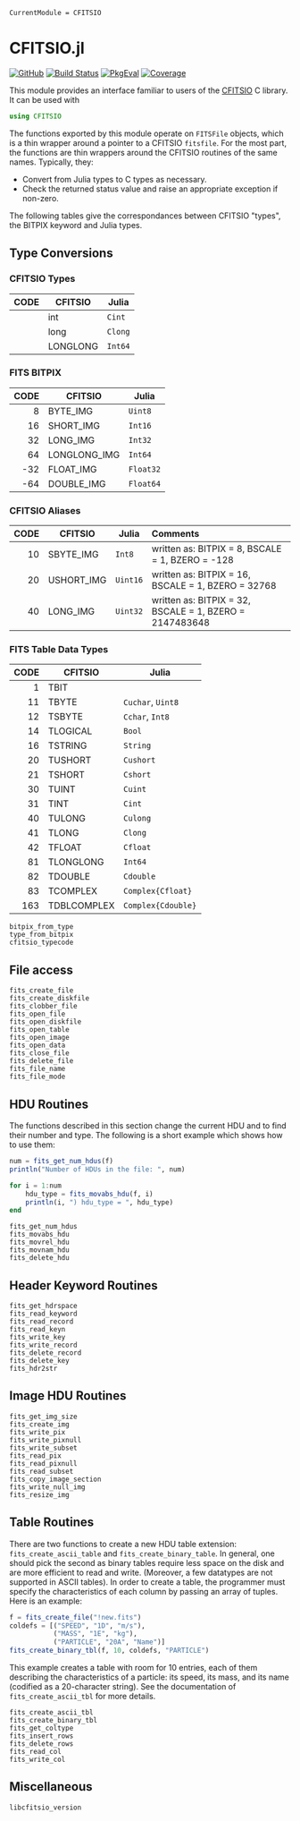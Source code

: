 ```@meta
CurrentModule = CFITSIO
```

# CFITSIO.jl

[![GitHub](https://img.shields.io/badge/Code-GitHub-black.svg)](https://github.com/juliaastro/CFITSIO.jl)
[![Build Status](https://github.com/JuliaAstro/CFITSIO.jl/workflows/CI/badge.svg)](https://github.com/JuliaAstro/CFITSIO.jl/actions)
[![PkgEval](https://juliaci.github.io/NanosoldierReports/pkgeval_badges/C/CFITSIO.svg)](https://juliaci.github.io/NanosoldierReports/pkgeval_badges/report.html)
[![Coverage](https://codecov.io/gh/JuliaAstro/CFITSIO.jl/branch/master/graph/badge.svg)](https://codecov.io/gh/JuliaAstro/CFITSIO.jl)

This module provides an interface familiar to users of the [CFITSIO](http://heasarc.gsfc.nasa.gov/fitsio/) C library. It can be used with

```julia
using CFITSIO
```

The functions exported by this module operate on `FITSFile` objects,
which is a thin wrapper around a pointer to a CFITSIO `fitsfile`.  For
the most part, the functions are thin wrappers around the CFITSIO
routines of the same names. Typically, they:

* Convert from Julia types to C types as necessary.
* Check the returned status value and raise an appropriate exception if
  non-zero.

The following tables give the correspondances between CFITSIO "types",
the BITPIX keyword and Julia types.

## Type Conversions

### CFITSIO Types
|                  CODE 	| CFITSIO      	| Julia            	|
|----------------------:	|--------------	|------------------	|
|                       	| int          	| `Cint`            |
|                       	| long         	| `Clong`           |
|                       	| LONGLONG     	| `Int64`           |

### FITS BITPIX
|                  CODE 	| CFITSIO      	| Julia            	|
|----------------------:	|--------------	|------------------	|
|                     8 	| BYTE_IMG     	| `Uint8`           |
|                    16 	| SHORT_IMG    	| `Int16`           |
|                    32 	| LONG_IMG     	| `Int32`           |
|                    64 	| LONGLONG_IMG 	| `Int64`           |
|                   -32 	| FLOAT_IMG    	| `Float32`         |
|                   -64 	| DOUBLE_IMG   	| `Float64`         |

### CFITSIO Aliases
|                  CODE 	| CFITSIO      	| Julia            	| Comments                                                	|
|----------------------:	|--------------	|------------------	|:--------------------------------------------------------	|
|                    10 	| SBYTE_IMG    	| `Int8`            | written as: BITPIX = 8, BSCALE = 1, BZERO = -128        	|
|                    20 	| USHORT_IMG   	| `Uint16`          | written as: BITPIX = 16, BSCALE = 1, BZERO = 32768      	|
|                    40 	| LONG_IMG     	| `Uint32`          | written as: BITPIX = 32, BSCALE = 1, BZERO = 2147483648 	|

### FITS Table Data Types
|                  CODE 	| CFITSIO      	| Julia            	 |
|----------------------:	|--------------	|------------------- |
|                     1 	| TBIT         	|                  	 |
|                    11 	| TBYTE        	| `Cuchar`, `Uint8`  |
|                    12 	| TSBYTE       	| `Cchar`, `Int8`    |
|                    14 	| TLOGICAL     	| `Bool  `           |
|                    16 	| TSTRING      	| `String  `         |
|                    20 	| TUSHORT      	| `Cushort`          |
|                    21 	| TSHORT       	| `Cshort`           |
|                    30 	| TUINT        	| `Cuint`            |
|                    31 	| TINT         	| `Cint`             |
|                    40 	| TULONG       	| `Culong`           |
|                    41 	| TLONG        	| `Clong`            |
|                    42 	| TFLOAT       	| `Cfloat`           	|
|                    81 	| TLONGLONG    	| `Int64`            |
|                    82 	| TDOUBLE      	| `Cdouble`          |
|                    83 	| TCOMPLEX     	| `Complex{Cfloat}`  	|
|                   163 	| TDBLCOMPLEX  	| `Complex{Cdouble}` |

```@docs
bitpix_from_type
type_from_bitpix
cfitsio_typecode
```

## File access

```@docs
fits_create_file
fits_create_diskfile
fits_clobber_file
fits_open_file
fits_open_diskfile
fits_open_table
fits_open_image
fits_open_data
fits_close_file
fits_delete_file
fits_file_name
fits_file_mode
```

## HDU Routines

The functions described in this section change the current
HDU and to find their number and type. The following is a short
example which shows how to use them:

```julia
num = fits_get_num_hdus(f)
println("Number of HDUs in the file: ", num)

for i = 1:num
    hdu_type = fits_movabs_hdu(f, i)
    println(i, ") hdu_type = ", hdu_type)
end
```

```@docs
fits_get_num_hdus
fits_movabs_hdu
fits_movrel_hdu
fits_movnam_hdu
fits_delete_hdu
```

## Header Keyword Routines

```@docs
fits_get_hdrspace
fits_read_keyword
fits_read_record
fits_read_keyn
fits_write_key
fits_write_record
fits_delete_record
fits_delete_key
fits_hdr2str
```

## Image HDU Routines

```@docs
fits_get_img_size
fits_create_img
fits_write_pix
fits_write_pixnull
fits_write_subset
fits_read_pix
fits_read_pixnull
fits_read_subset
fits_copy_image_section
fits_write_null_img
fits_resize_img
```

## Table Routines

There are two functions to create a new HDU table extension:
`fits_create_ascii_table` and `fits_create_binary_table`. In general,
one should pick the second as binary tables require less space on the
disk and are more efficient to read and write. (Moreover, a few
datatypes are not supported in ASCII tables). In order to create a
table, the programmer must specify the characteristics of each column
by passing an array of tuples. Here is an example:

```julia
f = fits_create_file("!new.fits")
coldefs = [("SPEED", "1D", "m/s"),
           ("MASS", "1E", "kg"),
           ("PARTICLE", "20A", "Name")]
fits_create_binary_tbl(f, 10, coldefs, "PARTICLE")
```

This example creates a table with room for 10 entries, each of them
describing the characteristics of a particle: its speed, its mass, and
its name (codified as a 20-character string). See the documentation of
`fits_create_ascii_tbl` for more details.

```@docs
fits_create_ascii_tbl
fits_create_binary_tbl
fits_get_coltype
fits_insert_rows
fits_delete_rows
fits_read_col
fits_write_col
```

## Miscellaneous

```@docs
libcfitsio_version
```
